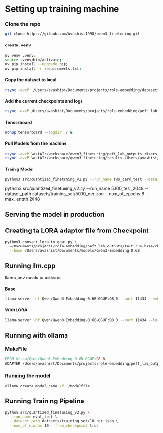 # Setting up training machine 

### Clone the repo
```sh
git clone https://github.com/Avashist1998/qwen3_finetuning.git
```

#### create .venv

```sh
uv venv .venv;
source .venv/bin/activate;
uv pip install --upgrade pip;
uv pip install -r requirements.txt;
```

#### Copy the dataset to local
```sh
rsync -avzP  /Users/avashist/Documents/projects/role-embedding/datasets VastAI:/workspace/qwen3_finetuning/
```

#### Add the current checkpoints and logs
```sh
rsync -avzP /Users/avashist/Documents/projects/role-embedding/peft_lab_outputs VastAI:/workspace/qwen3_finetuning/
```

#### Tensorboard
```sh
nohup tensorboard --logdir ./ &
```

#### Pull Models from the machine 
```sh
rsync -avzP VastAI:/workspace/qwen3_finetuning/peft_lab_outputs /Users/avashist/Documents/projects/role-embedding/
rsync -avzP VastAI:/workspace/qwen3_finetuning/results /Users/avashist/Documents/projects/role-embedding/
```


#### Trainig Model
```sh
python3 src/quantized_finetuning_v2.py --run_name two_card_test --dataset_path datasets/training_set/500_ner.json --num_of_epochs 8 --max_length 2048
```
python3 src/quantized_finetuning_v2.py --run_name 5000_test_2048 --dataset_path datasets/training_set/5000_ner.json --num_of_epochs 8 --max_length 2048

## Serving the model in production

## Creating ta LORA adaptor file from Checkpoint
```sh
python3 convert_lora_to_gguf.py \
  ~/Documents/projects/role-embedding/peft_lab_outputs/test_run_base/checkpoint-21/ \
  --base /Users/avashist/Documents/models/Qwen3-Embedding-0.6B

```

## Running llm.cpp
llama_env needs to activate


#### Base
```sh
llama-server -hf Qwen/Qwen3-Embedding-0.6B-GGUF:Q8_0 --port 11434 --embeddings
```

#### With LORA
```sh
llama-server -hf Qwen/Qwen3-Embedding-0.6B-GGUF:Q8_0 --port 11434 --lora ~/Documents/projects/role-embedding/peft_lab_outputs/test_run_base/checkpoint-21/checkpoint-21-F16-LoRA.gguf --embeddings
```



## Running with ollama

### MakeFile

```MakeFile
FROM hf.co/Qwen/Qwen3-Embedding-0.6B-GGUF:Q8_0
ADAPTER /Users/avashist/Documents/projects/role-embedding/peft_lab_outputs/test_run_base/checkpoint-21/checkpoint-21-F16-LoRA.gguf
```

### Running the model
```sh
ollama create model_name -f ./Modelfile
```


## Running Training Pipeline 

```sh
python src/quantized_finetuning_v2.py \
  --run_name eval_test \
  --dataset_path datasets/training_set/10_ner.json \
  --num_of_epochs 10 --from_checkpoint true
```
